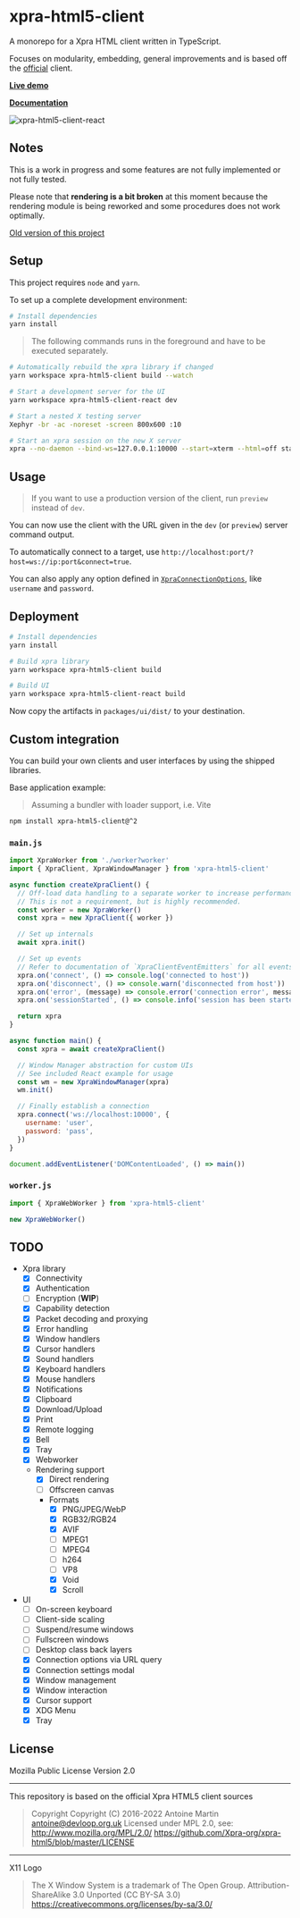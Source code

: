 # xpra-html5-client

A monorepo for a Xpra HTML client written in TypeScript.

Focuses on modularity, embedding, general improvements and is based off the
[official](https://github.com/Xpra-org/xpra-html5) client.

**[Live demo](https://andersevenrud.github.io/xpra-html5-client/ts/client/)**

**[Documentation](https://andersevenrud.github.io/xpra-html5-client/ts/docs/modules.html)**

![xpra-html5-client-react](https://user-images.githubusercontent.com/161548/157789860-dabe3617-52e3-4b8d-9fee-950f018f879b.png)

## Notes

This is a work in progress and some features are not fully implemented or not fully tested.

Please note that **rendering is a bit broken** at this moment because the rendering module
is being reworked and some procedures does not work optimally.

[Old version of this project](https://github.com/andersevenrud/xpra-html5-client/tree/legacy)

## Setup

This project requires `node` and `yarn`.

To set up a complete development environment:

```bash
# Install dependencies
yarn install
```

> The following commands runs in the foreground and have to be executed separately.

```bash
# Automatically rebuild the xpra library if changed
yarn workspace xpra-html5-client build --watch

# Start a development server for the UI
yarn workspace xpra-html5-client-react dev

# Start a nested X testing server
Xephyr -br -ac -noreset -screen 800x600 :10

# Start an xpra session on the new X server
xpra --no-daemon --bind-ws=127.0.0.1:10000 --start=xterm --html=off start :10
```

## Usage

> If you want to use a production version of the client, run `preview` instead of `dev`.

You can now use the client with the URL given in the `dev` (or `preview`) server command output.

To automatically connect to a target, use `http://localhost:port/?host=ws://ip:port&connect=true`.

You can also apply any option defined in [`XpraConnectionOptions`](https://andersevenrud.github.io/xpra-html5-client/ts/docs/interfaces/XpraConnectionOptions.html),
like `username` and `password`.

## Deployment

```bash
# Install dependencies
yarn install

# Build xpra library
yarn workspace xpra-html5-client build

# Build UI
yarn workspace xpra-html5-client-react build
```

Now copy the artifacts in `packages/ui/dist/` to your destination.

## Custom integration

You can build your own clients and user interfaces by using the shipped libraries.

Base application example:

> Assuming a bundler with loader support, i.e. Vite

```bash
npm install xpra-html5-client@^2
```

### `main.js`

```javascript
import XpraWorker from './worker?worker'
import { XpraClient, XpraWindowManager } from 'xpra-html5-client'

async function createXpraClient() {
  // Off-load data handling to a separate worker to increase performance.
  // This is not a requirement, but is highly recommended.
  const worker = new XpraWorker()
  const xpra = new XpraClient({ worker })

  // Set up internals
  await xpra.init()

  // Set up events
  // Refer to documentation of `XpraClientEventEmitters` for all events
  xpra.on('connect', () => console.log('connected to host'))
  xpra.on('disconnect', () => console.warn('disconnected from host'))
  xpra.on('error', (message) => console.error('connection error', message))
  xpra.on('sessionStarted', () => console.info('session has been started'))

  return xpra
}

async function main() {
  const xpra = await createXpraClient()

  // Window Manager abstraction for custom UIs
  // See included React example for usage
  const wm = new XpraWindowManager(xpra)
  wm.init()

  // Finally establish a connection
  xpra.connect('ws://localhost:10000', {
    username: 'user',
    password: 'pass',
  })
}

document.addEventListener('DOMContentLoaded', () => main())
```

### `worker.js`

```javascript
import { XpraWebWorker } from 'xpra-html5-client'

new XpraWebWorker()
```

## TODO

* Xpra library
  * [x] Connectivity
  * [x] Authentication
  * [ ] Encryption (**WIP**)
  * [x] Capability detection
  * [x] Packet decoding and proxying
  * [x] Error handling
  * [x] Window handlers
  * [x] Cursor handlers
  * [x] Sound handlers
  * [x] Keyboard handlers
  * [x] Mouse handlers
  * [x] Notifications
  * [x] Clipboard
  * [x] Download/Upload
  * [x] Print
  * [x] Remote logging
  * [x] Bell
  * [x] Tray
  * [x] Webworker
  * Rendering support
    * [x] Direct rendering
    * [ ] Offscreen canvas
    * Formats
      * [x] PNG/JPEG/WebP
      * [x] RGB32/RGB24
      * [x] AVIF
      * [ ] MPEG1
      * [ ] MPEG4
      * [ ] h264
      * [ ] VP8
      * [x] Void
      * [x] Scroll
* UI
  * [ ] On-screen keyboard
  * [ ] Client-side scaling
  * [ ] Suspend/resume windows
  * [ ] Fullscreen windows
  * [ ] Desktop class back layers
  * [x] Connection options via URL query
  * [x] Connection settings modal
  * [x] Window management
  * [x] Window interaction
  * [x] Cursor support
  * [x] XDG Menu
  * [x] Tray

## License

Mozilla Public License Version 2.0

---

This repository is based on the official Xpra HTML5 client sources

> Copyright Copyright (C) 2016-2022 Antoine Martin <antoine@devloop.org.uk>
> Licensed under MPL 2.0, see: http://www.mozilla.org/MPL/2.0/
> https://github.com/Xpra-org/xpra-html5/blob/master/LICENSE

---

X11 Logo

> The X Window System is a trademark of The Open Group.
> Attribution-ShareAlike 3.0 Unported (CC BY-SA 3.0)
> https://creativecommons.org/licenses/by-sa/3.0/
